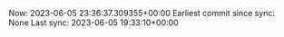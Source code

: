 Now: 2023-06-05 23:36:37.309355+00:00 Earliest commit since sync: None Last sync: 2023-06-05 19:33:10+00:00
